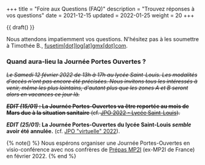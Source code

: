 +++
title = "Foire aux Questions (FAQ)"
description = "Trouvez réponses à vos questions"
date = 2021-12-15
updated = 2022-01-25
weight = 20
+++

{{ draft() }}

Nous attendons impatiemment vos questions. N'hésitez pas à les soumettre à Timothée B., [fusetim[dot]log[at]gmx[dot]com](mailto:fusetim[dot]log[at]gmx[dot]com).

### Quand aura-lieu la Journée Portes Ouvertes ?

*~~Le Samedi 12 février 2022 de 13h à 17h au lycée Saint-Louis. Les modalités d'accès n'ont pas encore été précisées.
Nous invitons tous les intéressés à venir, même les plus lointains, d'autant plus que les zones A et B seront alors en vacances ce jour là.~~*

~~***EDIT (15/01)* : La Journée Portes-Ouvertes va être reportée au mois de Mars due à la situation sanitaire** (cf. [JPO 2022 - Lycée Saint-Louis](https://www.ac-paris.fr/serail/jcms/s1_2777956/fr/journee-porte-ouverte)).~~

***EDIT (25/01)*: La Journée Portes-Ouvertes du lycée Saint-Louis *semble* avoir été annulée.** (cf. [JPO "virtuelle" 2022](https://www.ac-paris.fr/serail/jcms/s2_2571930/fr/portes-ouvertes-virtuelles)).

{% note() %}
Nous espérons organiser une Journée Portes-Ouvertes en visio-conférence avec nos confrères de [Prépas MP2I](https://prepas-mp2i.github.io/) (ex-MP2I de France) en février 2022.
{% end %}